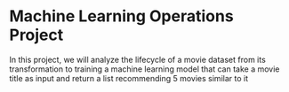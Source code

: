 # Machine Learning Operations Project

In this project, we will analyze the lifecycle of a movie dataset from its transformation to training a machine learning model that can take a movie title as input and return a list recommending 5 movies similar to it
